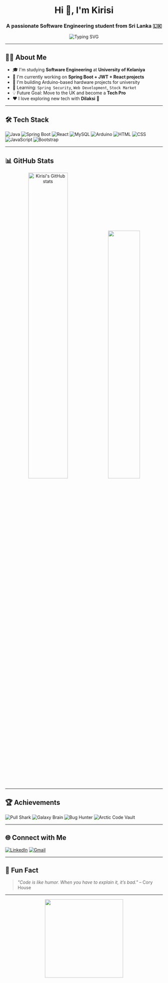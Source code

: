 <h1 align="center">Hi 👋, I'm Kirisi</h1>
<h3 align="center">A passionate Software Engineering student from Sri Lanka 🇱🇰</h3>

<p align="center">
  <img src="https://readme-typing-svg.demolab.com?font=Fira+Code&pause=1000&center=true&width=435&lines=Full-stack+Developer+in+Progress;Spring+Boot+%2B+React+Lover;Arduino+and+Embedded+Tech+Explorer" alt="Typing SVG" />
</p>

---

## 🧑‍💻 About Me

- 🎓 I'm studying **Software Engineering** at **University of Kelaniya**
- 🚀 I'm currently working on **Spring Boot + JWT + React projects**
- 🤖 I'm building Arduino-based hardware projects for university
- 🌱 Learning: `Spring Security`, `Web Development`, `Stock Market`
- 💡 Future Goal: Move to the UK and become a **Tech Pro**
- ❤️ I love exploring new tech with **Dilaksi** 💖

---

## 🛠️ Tech Stack

![Java](https://img.shields.io/badge/Java-ED8B00?style=for-the-badge&logo=java&logoColor=white)
![Spring Boot](https://img.shields.io/badge/Spring_Boot-6DB33F?style=for-the-badge&logo=spring-boot&logoColor=white)
![React](https://img.shields.io/badge/React-20232A?style=for-the-badge&logo=react&logoColor=61DAFB)
![MySQL](https://img.shields.io/badge/MySQL-005C84?style=for-the-badge&logo=mysql&logoColor=white)
![Arduino](https://img.shields.io/badge/Arduino-00979D?style=for-the-badge&logo=arduino&logoColor=white)
![HTML](https://img.shields.io/badge/HTML5-E34F26?style=for-the-badge&logo=html5&logoColor=white)
![CSS](https://img.shields.io/badge/CSS3-1572B6?style=for-the-badge&logo=css3&logoColor=white)
![JavaScript](https://img.shields.io/badge/JavaScript-F7DF1E?style=for-the-badge&logo=javascript&logoColor=black)
![Bootstrap](https://img.shields.io/badge/Bootstrap-563D7C?style=for-the-badge&logo=bootstrap&logoColor=white)

---

## 📊 GitHub Stats

<p align="center">
  <img src="https://github-readme-stats.vercel.app/api?username=Kirisi15&show_icons=true&theme=tokyonight" alt="Kirisi's GitHub stats" width="50%"/>
  <img src="https://github-readme-streak-stats.herokuapp.com?user=Kirisi15&theme=tokyonight&hide_border=false" width="45%"/>
</p>

---

## 🏆 Achievements

![Pull Shark](https://img.shields.io/badge/🧪_Pull%20Shark-blueviolet)
![Galaxy Brain](https://img.shields.io/badge/🧠_Galaxy%20Brain-success)
![Bug Hunter](https://img.shields.io/badge/🐛_Bug%20Hunter-important)
![Arctic Code Vault](https://img.shields.io/badge/🏔️_Arctic_Contributor-lightblue)

---

## 🌐 Connect with Me

[![LinkedIn](https://img.shields.io/badge/LinkedIn-Kirisi-blue?style=for-the-badge&logo=linkedin)](https://www.linkedin.com/in/your-link/)
[![Gmail](https://img.shields.io/badge/Gmail-kirisi15@gmail.com-red?style=for-the-badge&logo=gmail)](mailto:kirisi15@gmail.com)

---

## 💬 Fun Fact

> _"Code is like humor. When you have to explain it, it’s bad."_ – Cory House

---

<p align="center">
  <img src="https://media.giphy.com/media/qgQUggAC3Pfv687qPC/giphy.gif" width="250">
</p>
